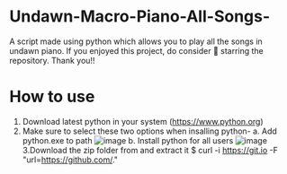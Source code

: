 # Undawn-Macro-Piano-All-Songs-

A script made using python which allows you to play all the songs in undawn piano.
If you enjoyed this project, do consider 🌟 starring the repository.
Thank you!!

# How to use

1. Download latest python in your system (https://www.python.org)
2. Make sure to select these two options when insalling python-
   a. Add python.exe to path ![image](https://github.com/Myinx/Undawn-Macro-Piano-All-Songs-/assets/145156278/298de75a-2872-4c70-86f5-90e3bfd26f1d)
   b. Install python for all users ![image](https://github.com/Myinx/Undawn-Macro-Piano-All-Songs-/assets/145156278/86fa1ab3-b878-4413-bc18-cf74ac9ee90e)
3.Download the zip folder from and extract it 
       $ curl -i https://git.io -F "url=https://github.com/."

                      
